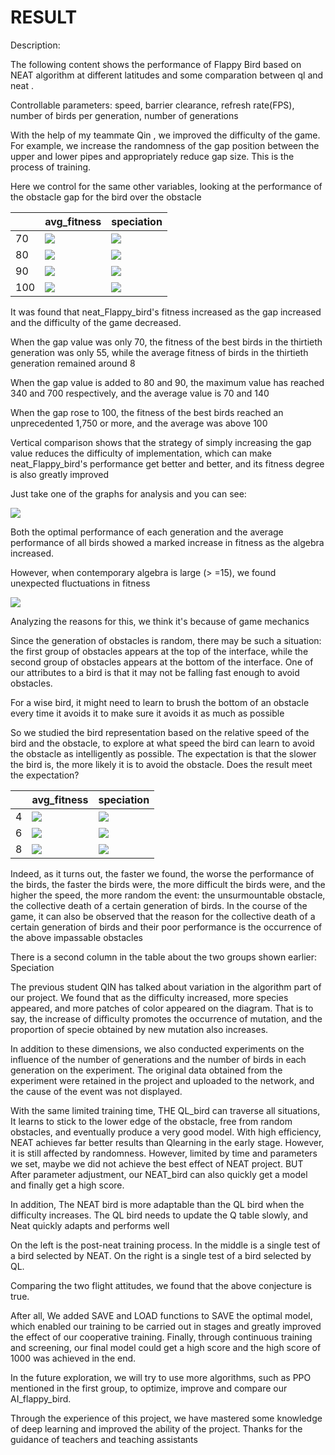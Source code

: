 # RESULT

Description: 

The following content shows the performance of Flappy Bird based on NEAT algorithm at different latitudes and some comparation between ql and neat .

Controllable parameters: speed, barrier clearance, refresh rate(FPS), number of birds per generation, number of generations



With the help of my teammate Qin , we improved the difficulty of the game. For example, we increase the randomness of the gap position between the upper and lower pipes and appropriately reduce gap size.
This is the process of training.



Here we control for the same other variables, looking at the performance of the obstacle gap for the bird over the obstacle

|      | avg_fitness              | speciation                |
| ---- | ------------------------ | ------------------------- |
| 70   | ![](./gap_v4/70gap.svg)  | ![](./gap_v4/70gap_.svg)  |
| 80   | ![](./gap_v4/80gap.svg)  | ![](./gap_v4/80gap_.svg)  |
| 90   | ![](./gap_v4/90gap.svg)  | ![](./gap_v4/90gap_.svg)  |
| 100  | ![](./gap_v4/100gap.svg) | ![](./gap_v4/100gap_.svg) |

It was found that neat_Flappy_bird's fitness increased as the gap increased and the difficulty of the game decreased.

When the gap value was only 70, the fitness of the best birds in the thirtieth generation was only 55, while the average fitness of birds in the thirtieth generation remained around 8

When the gap value is added to 80 and 90, the maximum value has reached 340 and 700 respectively, and the average value is 70 and 140

When the gap rose to 100, the fitness of the best birds reached an unprecedented 1,750 or more, and the average was above 100

Vertical comparison shows that the strategy of simply increasing the gap value reduces the difficulty of implementation, which can make neat_Flappy_bird's performance get better and better, and its fitness degree is also greatly improved





Just take one of the graphs for analysis and you can see:

![](./single.svg)

Both the optimal performance of each generation and the average performance of all birds showed a marked increase in fitness as the algebra increased.

However, when contemporary algebra is large (&gt; =15), we found unexpected fluctuations in fitness

![](./1.png)

Analyzing the reasons for this, we think it's because of game mechanics

Since the generation of obstacles is random, there may be such a situation: the first group of obstacles appears at the top of the interface, while the second group of obstacles appears at the bottom of the interface. One of our attributes to a bird is that it may not be falling fast enough to avoid obstacles.

For a wise bird, it might need to learn to brush the bottom of an obstacle every time it avoids it to make sure it avoids it as much as possible



So we studied the bird representation based on the relative speed of the bird and the obstacle, to explore at what speed the bird can learn to avoid the obstacle as intelligently as possible. The expectation is that the slower the bird is, the more likely it is to avoid the obstacle. Does the result meet the expectation?

|      | avg_fitness          | speciation            |
| ---- | -------------------- | --------------------- |
| 4    | ![](./v_gap75/4.svg) | ![](./v_gap75/4_.svg) |
| 6    | ![](./v_gap75/6.svg) | ![](./v_gap75/6_.svg) |
| 8    | ![](./v_gap75/8.svg) | ![](./v_gap75/8_.svg) |

Indeed, as it turns out, the faster we found, the worse the performance of the birds, the faster the birds were, the more difficult the birds were, and the higher the speed, the more random the event: the unsurmountable obstacle, the collective death of a certain generation of birds. In the course of the game, it can also be observed that the reason for the collective death of a certain generation of birds and their poor performance is the occurrence of the above impassable obstacles



There is a second column in the table about the two groups shown earlier: Speciation

The previous student QIN has talked about variation in the algorithm part of our project. We found that as the difficulty increased, more species appeared, and more patches of color appeared on the diagram. That is to say, the increase of difficulty promotes the occurrence of mutation, and the proportion of specie obtained by new mutation also increases.





In addition to these dimensions, we also conducted experiments on the influence of the number of generations and the number of birds in each generation on the experiment. The original data obtained from the experiment were retained in the project and uploaded to the network, and the cause of the event was not displayed.



With the same limited training time, THE QL_bird can traverse all situations, It learns to stick to the lower edge of the obstacle, free from random obstacles, and eventually produce a very good model. With high efficiency, NEAT achieves far better results than Qlearning in the early stage. However, it is still affected by randomness. However, limited by time and parameters we set, maybe we did not achieve the best effect of NEAT project. BUT After parameter adjustment, our NEAT_bird can also quickly get a model and finally get a high score.

In addition, The NEAT bird is more adaptable than the QL bird when the difficulty increases. The QL bird needs to update the Q table slowly, and Neat quickly adapts and performs well

On the left is the post-neat training process. In the middle is a single test of a bird selected by NEAT. On the right is a single test of a bird selected by QL.

Comparing the two flight attitudes, we found that the above conjecture is true.



After all, We added SAVE and LOAD functions to SAVE the optimal model, which enabled our training to be carried out in stages and greatly improved the effect of our cooperative training. Finally, through continuous training and screening, our final model could get a high score and the high score of 1000 was achieved in the end. 



In the future exploration, we will try to use more algorithms, such as PPO mentioned in the first group, to optimize, improve and compare our AI_flappy_bird.



Through the experience of this project, we have mastered some knowledge of deep learning and improved the ability of the project. Thanks for the guidance of teachers and teaching assistants